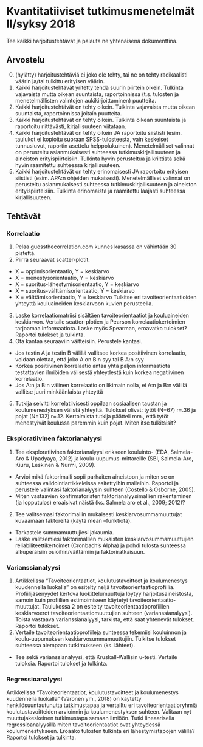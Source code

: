 # Kvantitatiiviset tutkimusmenetelmät II/syksy 2018

Tee kaikki harjoitustehtävät ja palauta ne yhtenäisenä dokumenttina.

## Arvostelu

0. (hylätty) harjoitustehtäviä ei joko ole tehty, tai ne on tehty radikaalisti väärin ja/tai tulkittu erityisen väärin.
1. Kaikki harjoitustehtävät yritetty tehdä suurin piirtein oikein. Tulkinta vajavaista mutta oikean suuntaista, raportoinnissa (t.s. tulosten ja menetelmällisten valintojen aukikirjoittaminen) puutteita.
2. Kaikki harjoitustehtävät on tehty oikein. Tulkinta vajavaista mutta oikean suuntaista, raportoinnissa joitain puutteita.
3. Kaikki harjoitustehtävät on tehty oikein. Tulkinta oikean suuntaista ja raportoitu riittävästi, kirjallisuuteen viitataan.
4. Kaikki harjoitustehtävät on tehty oikein JA raportoitu siististi (esim. taulukot ei kopioitu suoraan SPSS-tulosteesta, vain keskeiset tunnusluvut, raportin asettelu helppolukuinen). Menetelmälliset valinnat on perusteltu asianmukaisesti suhteessa tutkimuskirjallisuuteen ja aineiston erityispiirteisiin. Tulkinta hyvin perusteltua ja kriittistä sekä hyvin raamitettu suhteessa kirjallisuuteen.
5. Kaikki harjoitustehtävät on tehty erinomaisesti JA raportoitu erityisen siististi (esim. APA:n ohjeiden mukaisesti). Menetelmälliset valinnat on perusteltu asianmukaisesti suhteessa tutkimuskirjallisuuteen ja aineiston erityispiirteisiin. Tulkinta erinomaista ja raamitettu laajasti suhteessa kirjallisuuteen.

## Tehtävät

### Korrelaatio

1. Pelaa guessthecorrelation.com kunnes kasassa on vähintään 30 pistettä. 
2. Piirrä seuraavat scatter-plotit:  
  - X = oppimisorientaatio, Y = keskiarvo
  - X = menestysorientaatio, Y = keskiarvo
  - X = suoritus-lähestymisorientaatio, Y = keskiarvo
  - X = suoritus-välttämisorientaatio, Y = keskiarvo
  - X = välttämisorientaatio, Y = keskiarvo
  Tulkitse eri tavoiteorientaatioiden yhteyttä kouluaineiden keskiarvoon kuvien perusteella.
3. Laske korrelaatiomatriisi sisältäen tavoiteorientaatiot ja kouluaineiden keskiarvon. Vertaile scatter-plotien ja Pearson korrelaatiokertoimien tarjoamaa informaatiota. Laske myös Spearman, eroavatko tulokset? Raportoi tulokset ja tulkinta.
4. Ota kantaa seuraaviin väitteisiin. Perustele kantasi. 
  - Jos testin A ja testin B välillä vallitsee korkea positiivinen korrelaatio, voidaan olettaa, että joko A on B:n syy tai B A:n syy
  - Korkea positiivinen korrelaatio antaa yhtä paljon informaatiota testattavien ilmiöiden välisestä yhteydestä kuin korkea negatiivinen korrelaatio.
  - Jos A:n ja B:n välinen korrelaatio on likimain nolla, ei A:n ja B:n välillä vallitse juuri minkäänlaista yhteyttä
5. Tutkija selvitti korrelatiivisesti oppilaan sosiaalisen taustan ja koulumenestyksen välistä yhteyttä. Tulokset olivat: tytöt (N=67) r=.36 ja pojat (N=132) r=.12. Kertoimista tutkija päätteli mm., että tytöt menestyivät koulussa paremmin kuin pojat. Miten itse tulkitsisit?

### Eksploratiivinen faktorianalyysi

1. Tee eksploratiivinen faktorianalyysi erikseen kouluinto- (EDA, Salmela-Aro & Upadyaya, 2012) ja koulu-uupumus-mittareille (SBI, Salmela-Aro, Kiuru, Leskinen & Nurmi, 2009). 
  - Arvioi mikä faktorimalli sopii parhaiten aineistoon ja miten se on suhteessa validointiartikkeleissa esitettyihin malleihin. Raportoi ja perustele valintasi faktorianalyysin suhteen (Costello & Osborne, 2005).
  - Miten vastaavien konfirmatoristen faktorianalyysimallien rakentaminen (ja lopputulos) eroaisivat näistä (ks. Salmela aro et al., 2009; 2012)? 

2. Tee valitsemasi faktorimallin mukaisesti keskiarvosummamuuttujat kuvaamaan faktoreita (käytä mean –funktiota). 
  - Tarkastele summamuuttujiesi jakaumia. 
  - Laske valitsemiesi faktorimallien mukaisten keskiarvosummamuuttujien reliabiliteettikertoimet (Cronbach’s Alpha) ja pohdi tulosta suhteessa alkuperäisiin osioihin/väittämiin ja faktoriratkaisuun.

### Varianssianalyysi

1. Artikkelissa “Tavoiteorientaatiot, koulutustavoitteet ja koulumenestys kuudennella luokalla” on esitelty neljä tavoiteorientaatioprofiilia. Profiilijäsenyydet kertova luokittelumuuttuja löytyy harjoitusaineistosta, samoin kuin profiilien estimoimiseen käytetyt tavoiteorientaatio-muuttujat. Taulukossa 2 on esitelty tavoiteorientaatioprofiilien keskiarvoerot tavoiteorientaatiomuuttujien suhteen (varianssianalyysi). Toista vastaava varianssianalyysi, tarkista, että saat yhtenevät tulokset. Raportoi tulokset. 
2. Vertaile tavoiteorientaatioprofiileja suhteessa tekemiisi kouluinnon ja koulu-uupumuksen keskiarvosummamuuttujiin. Tulkitse tulokset suhteessa aiempaan tutkimukseen (ks. lähteet). 
  * Tee sekä varianssianalyysi, että Kruskall-Wallisin u-testi. Vertaile tuloksia. Raportoi tulokset ja tulkinta.

### Regressioanalyysi 

Artikkelissa “Tavoiteorientaatiot, koulutustavoitteet ja koulumenestys kuudennella luokalla” (Varonen ym., 2018) on käytetty henkilösuuntautunutta tutkimustapaa ja vertailtu eri tavoiteorientaatioryhmiä koulutustavoitteiden arvioinnin ja koulumenestyksen suhteen. Valitaan nyt muuttujakeskeinen tutkimustapa samaan ilmiöön. Tutki lineaarisella regressioanalyysillä miten tavoiteorientaatiot ovat yhteydessä koulumenestykseen. Eroaako tulosten tulkinta eri lähestymistapojen välillä? Raportoi tulokset ja tulkinta.
